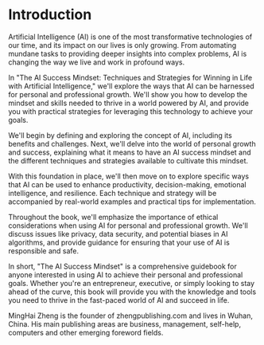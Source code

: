 # Introduction

Artificial Intelligence (AI) is one of the most transformative technologies of our time, and its impact on our lives is only growing. From automating mundane tasks to providing deeper insights into complex problems, AI is changing the way we live and work in profound ways.

In "The AI Success Mindset: Techniques and Strategies for Winning in Life with Artificial Intelligence," we'll explore the ways that AI can be harnessed for personal and professional growth. We'll show you how to develop the mindset and skills needed to thrive in a world powered by AI, and provide you with practical strategies for leveraging this technology to achieve your goals.

We'll begin by defining and exploring the concept of AI, including its benefits and challenges. Next, we'll delve into the world of personal growth and success, explaining what it means to have an AI success mindset and the different techniques and strategies available to cultivate this mindset.

With this foundation in place, we'll then move on to explore specific ways that AI can be used to enhance productivity, decision-making, emotional intelligence, and resilience. Each technique and strategy will be accompanied by real-world examples and practical tips for implementation.

Throughout the book, we'll emphasize the importance of ethical considerations when using AI for personal and professional growth. We'll discuss issues like privacy, data security, and potential biases in AI algorithms, and provide guidance for ensuring that your use of AI is responsible and safe.

In short, "The AI Success Mindset" is a comprehensive guidebook for anyone interested in using AI to achieve their personal and professional goals. Whether you're an entrepreneur, executive, or simply looking to stay ahead of the curve, this book will provide you with the knowledge and tools you need to thrive in the fast-paced world of AI and succeed in life.

MingHai Zheng is the founder of zhengpublishing.com and lives in Wuhan, China. His main publishing areas are business, management, self-help, computers and other emerging foreword fields.
